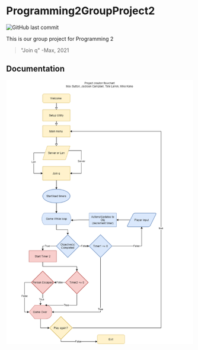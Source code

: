 # Programming2GroupProject2
![GitHub last commit](https://img.shields.io/github/last-commit/HoldMyTyr/Programming2GroupProject2)

This is our group project for Programming 2
> "Join q" -Max, 2021
## Documentation

![image](ProjectCrouton.png)

